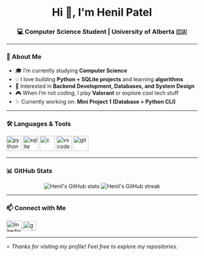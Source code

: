 <h1 align="center">Hi 👋, I'm Henil Patel</h1>
<h3 align="center">💻 Computer Science Student | University of Alberta 🇨🇦</h3>

---

### 🌟 About Me
- 🎓 I’m currently studying **Computer Science**  
- 💡 I love building **Python + SQLite projects** and learning **algorithms**  
- 🧠 Interested in **Backend Development, Databases, and System Design**  
- 🎮 When I’m not coding, I play **Valorant** or explore cool tech stuff  
- ✨ Currently working on: **Mini Project 1 (Database + Python CLI)**  

---

### 🛠️ Languages & Tools
<p align="left">
  <img src="https://cdn.jsdelivr.net/gh/devicons/devicon/icons/python/python-original.svg" alt="python" width="40" height="40"/>
  <img src="https://cdn.jsdelivr.net/gh/devicons/devicon/icons/sqlite/sqlite-original.svg" alt="sqlite" width="40" height="40"/>
  <img src="https://cdn.jsdelivr.net/gh/devicons/devicon/icons/c/c-original.svg" alt="c" width="40" height="40"/>
  <img src="https://cdn.jsdelivr.net/gh/devicons/devicon/icons/vscode/vscode-original.svg" alt="vscode" width="40" height="40"/>
  <img src="https://cdn.jsdelivr.net/gh/devicons/devicon/icons/git/git-original.svg" alt="git" width="40" height="40"/>
</p>

---

### 📊 GitHub Stats
<p align="center">
  <img src="https://github-readme-stats.vercel.app/api?username=Henil052&show_icons=true&theme=tokyonight" alt="Henil's GitHub stats" />
  <img src="https://github-readme-streak-stats.herokuapp.com/?user=Henil052&theme=tokyonight" alt="Henil's GitHub streak" />
</p>

---

### 📫 Connect with Me
<p align="left">
  <a href="https://www.linkedin.com/in/henil-patel-a3798a281/" target="_blank">
    <img align="center" src="https://cdn.jsdelivr.net/gh/devicons/devicon/icons/linkedin/linkedin-original.svg" alt="linkedin" height="30" width="40" />
  </a>
  <a href="mailto:henilpatel@gmail.com">
    <img align="center" src="https://cdn.jsdelivr.net/gh/simple-icons/simple-icons/icons/gmail.svg" alt="gmail" height="25" width="35" />
  </a>
</p>


---

⭐️ *Thanks for visiting my profile! Feel free to explore my repositories.*
